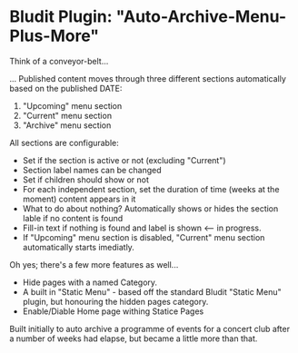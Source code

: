 # Bludit Plugin: "Auto-Archive-Menu-Plus-More"

Think of a conveyor-belt...

... Published content moves through three different sections automatically based on the published DATE:
<ol><li>"Upcoming" menu section</li>
	<li>"Current" menu section</li>
	<li>"Archive" menu section</li>
</ol>

All sections are configurable: 
<ul>
	<li>Set if the section is active or not (excluding "Current")</li>
	<li>Section label names can be changed</li>	
	<li>Set if children should show or not</li>	
	<li>For each independent section, set the duration of time (weeks at the moment) content appears in it</li>
	<li>What to do about nothing? Automatically shows or hides the section lable if no content is found</li>
	<li>Fill-in text if nothing is found and label is shown <-- in progress.</li>
	<li>If "Upcoming" menu section is disabled, "Current" menu section automatically starts imediatly.</li>
</ul>

Oh yes; there's a few more features as well...
<ul>
	<li>Hide pages with a named Category.</li>
	<li>A built in "Static Menu" - based off the standard Bludit "Static Menu" plugin, but honouring the hidden pages category.</li>
	<li>Enable/Diable Home page withing Statice Pages</li>
</ul>

Built initially to auto archive a programme of events for a concert club after a number of weeks had elapse, but became a little more than that.

